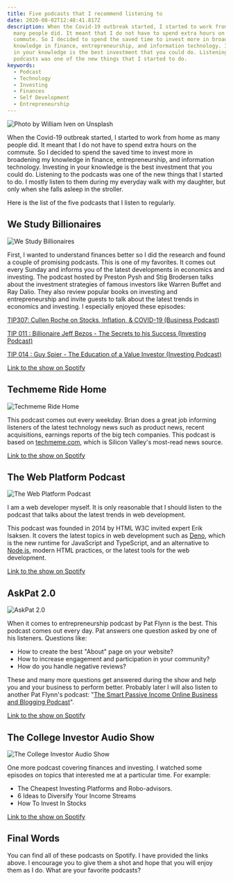 ```yaml
---
title: Five podcasts that I recommend listening to
date: 2020-08-02T12:48:41.817Z
description: When the Covid-19 outbreak started, I started to work from home as
  many people did. It meant that I do not have to spend extra hours on the
  commute. So I decided to spend the saved time to invest more in broadening my
  knowledge in finance, entrepreneurship, and information technology. Investing
  in your knowledge is the best investment that you could do. Listening to the
  podcasts was one of the new things that I started to do.
keywords:
  - Podcast
  - Technology
  - Investing
  - Finances
  - Self Development
  - Entrepreneurship
---
```


![Photo by [William Iven](https://unsplash.com/@firmbee?utm_source=medium&utm_medium=referral) on [Unsplash](https://unsplash.com?utm_source=medium&utm_medium=referral)](phone-with-headphones.jpg)

When the Covid-19 outbreak started, I started to work from home as many people did. It meant that I do not have to spend extra hours on the commute. So I decided to spend the saved time to invest more in broadening my knowledge in finance, entrepreneurship, and information technology. Investing in your knowledge is the best investment that you could do. Listening to the podcasts was one of the new things that I started to do. I mostly listen to them during my everyday walk with my daughter, but only when she falls asleep in the stroller.

Here is the list of the five podcasts that I listen to regularly.

## We Study Billionaires

![We Study Billionaires](we-study-billionaires.png "We Study Billionaires")

First, I wanted to understand finances better so I did the research and found a couple of promising podcasts. This is one of my favorites. It comes out every Sunday and informs you of the latest developments in economics and investing. The podcast hosted by Preston Pysh and Stig Brodersen talks about the investment strategies of famous investors like Warren Buffet and Ray Dalio. They also review popular books on investing and entrepreneurship and invite guests to talk about the latest trends in economics and investing. I especially enjoyed these episodes:

[TIP307: Cullen Roche on Stocks, Inflation, & COVID-19 (Business Podcast)](https://open.spotify.com/episode/5cR75xNOBhZnsO9r9zwq12?si=fjjTnt7VR2uaByZAbuAQXw)

[TIP 011 : Billionaire Jeff Bezos - The Secrets to his Success (Investing Podcast)](https://open.spotify.com/episode/1WgFC5ajRTTyKlNcrE3KYo?si=IvnxRxuXS9KCMc0cMy7jxw)

[TIP 014 : Guy Spier - The Education of a Value Investor (Investing Podcast)](https://open.spotify.com/episode/5v09LZG7Np60A7CTvQ0hhq?si=dI_U0-AbQUSbWKFe3IcQHg)

[Link to the show on Spotify](https://open.spotify.com/show/28RHOkXkuHuotUrkCdvlOP?si=sgpBam5cTV-00FPWApTThA)

## Techmeme Ride Home

![Techmeme Ride Home](techmeme-ride-home.jpeg "Techmeme Ride Home")

This podcast comes out every weekday. Brian does a great job informing listeners of the latest technology news such as product news, recent acquisitions, earnings reports of the big tech companies. This podcast is based on [techmeme.com](https://www.techmeme.com/), which is Silicon Valley's most-read news source.

[Link to the show on Spotify](https://open.spotify.com/show/1jBNbPVlGUen3sWdd25ho6?si=TPm4Ua8ASnqhMr6cFOQ78w)

## The Web Platform Podcast

![The Web Platform Podcast](the-web-platform-podcast.png "The Web Platform Podcast")

I am a web developer myself. It is only reasonable that I should listen to the podcast that talks about the latest trends in web development.

This podcast was founded in 2014 by HTML W3C invited expert Erik Isaksen. It covers the latest topics in web development such as [Deno](https://deno.land/), which is the new runtime for JavaScript and TypeScript, and an alternative to [Node.js](https://nodejs.org/), modern HTML practices, or the latest tools for the web development.

[Link to the show on Spotify](https://open.spotify.com/show/3apF0cv7ub3mC3J5e7Lq6v?si=NKRzqe9XSM-qHJFi93PPtA)

## AskPat 2.0

![AskPat 2.0](ask-pat.png "AskPat 2.0")

When it comes to entrepreneurship podcast by Pat Flynn is the best. This podcast comes out every day. Pat answers one question asked by one of his listeners. Questions like:

* How to create the best "About" page on your website?
* How to increase engagement and participation in your community?
* How do you handle negative reviews?

These and many more questions get answered during the show and help you and your business to perform better. Probably later I will also listen to another Pat Flynn's podcast: "[The Smart Passive Income Online Business and Blogging Podcast](https://open.spotify.com/show/7wjv5MRCXWXImqTFhcufLy?si=EK4-SNgZRi6OrHW_NOYNdw)".

[Link to the show on Spotify](https://open.spotify.com/show/00CuvjXkTsBJkp7F2v1Rjl?si=IHAYvyNaQcCy_X6Z89MC_Q)

## The College Investor Audio Show

![The College Investor Audio Show](the-college-investor-audio-show.jpg "The College Investor Audio Show")

One more podcast covering finances and investing. I watched some episodes on topics that interested me at a particular time. For example:

* The Cheapest Investing Platforms and Robo-advisors.
* 6 Ideas to Diversify Your Income Streams
* How To Invest In Stocks

[Link to the show on Spotify](https://open.spotify.com/show/2WtF5XvOdiNNLSXbkPmvLa?si=FqYbpLBpT12V267ITgKpWw)

## Final Words

You can find all of these podcasts on Spotify. I have provided the links above. I encourage you to give them a shot and hope that you will enjoy them as I do. What are your favorite podcasts?
